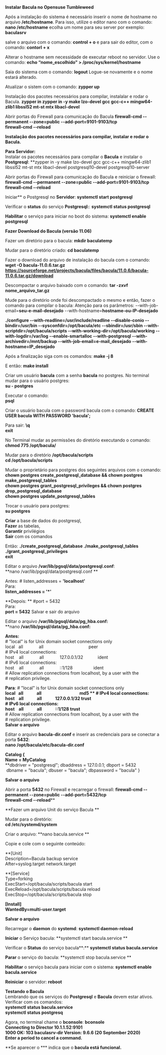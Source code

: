 **Instalar Bacula no Opensuse Tumbleweed**


Após a instalação do sistema é necessário inserir o nome de hostname no arquivo **/etc/hostname**.
Para isso, utilize o editor nano com o comando:
**nano /etc/hostname**
ecolha um nome para seu server por exemplo: **baculasrv**

salve o arquivo com o comando:
**control + o**
e para sair do editor, com o comando:
**contorl + x**

Alterar o hostname sem necessidade de executar reboot no servidor. Use o comando:
**echo “nome_escolhido" > /proc/sys/kernel/hostname**

Saia do sistema com o comando:
**logout**
Logue-se novamente e o nome estará alterado. 



Atualizar o sistem com o comando:
**zypper up**

Instalação dos pacotes necessários para compilar, instalalar e rodar o Bacula.
**zypper in zypper in -y make lzo-devel gcc gcc-c++ mingw64-zlib1 libssl52 mt-st mtx libacl-devel**

Abrir portas do Firewall para comunicação do Bacula
**firewall-cmd --permanent --zone=public --add-port=9101-9103/tcp  
firewall-cmd --reload**



**Instalação dos pacotes necessários para compilar, instalar e rodar o Bacula.**

**Para Servidor:**  
Instalar os pacotes necessários para compilar o **Bacula** e instalar o **Postgresql**:
**zypper in -y make lzo-devel gcc gcc-c++ mingw64-zlib1 libssl52 mt-st mtx libacl-devel postgresql10-devel postgresql10-server

Abrir portas do Firewall para comunicação do Bacula e reiniciar o firewall: 
**firewall-cmd --permanent --zone=public --add-port=9101-9103/tcp  
firewall-cmd --reload**

Iniciar** o Postgresql no **Servidor**:
**systemctl start postgresql**

Verificar o **status** do serviço **Postgresql:**:
**systemctl status postgresql**

**Habilitar** o serviço para iniciar no boot do sistema:
**systemctl enable postgresql**



**Fazer Download do Bacula (versão 11.06)**

Fazer um diretório para o bacula:
**mkdir baculatemp**

Mudar para o diretório criado:
**cd baculatemp**

Fazer o download do arquivo de instalação do bacula com o comando:
**wget -O bacula-11.0.6.tar.gz https://sourceforge.net/projects/bacula/files/bacula/11.0.6/bacula-11.0.6.tar.gz/download**



Descompactar o arquivo baixado com o comando:
**tar -zxvf nome_arquivo_tar.gz**

Mude para o diretório onde foi descompactado o mesmo e então, fazer o comando para compilar o bacula:
Atenção para os parâmetros:
--with-job-email=**seu-e-mail-desejado**
--with-hostname=**hostname-ou-IP-desejado**

**./configure --with-readline=/usr/include/readline --disable-conio --bindir=/usr/bin --sysconfdir=/opt/bacula/etc --sbindir=/usr/sbin --with-scriptdir=/opt/bacula/scripts --with-working-dir=/opt/bacula/working --with-logdir=/var/log --enable-smartalloc --with-postgresql --with-archivedir=/mnt/backup --with-job-email=e-mail_desejado --with-hostname=IP_desejado**

Após a finalização siga com os comandos:
**make -j 8**

E então:
**make install**

Criar um usuário **bacula** com a senha **bacula** no postgres. No terminal mudar para o usuário postgres:  
**su - postgres**  

Executar o comando:  
**psql**

Criar o usuário bacula com o password bacula com o comando:
**CREATE USER bacula WITH PASSWORD 'bacula';**

Para sair:
**\q**  
**exit**

No Terminal mudar as permissões do diretório executando o comando:
**chmod 775 /opt/bacula/**

Mudar para o diretório **/opt/bacula/scripts**  
**cd /opt/bacula/scripts**

Mudar o proprietário para postgres dos seguintes arquivos com o comando:  
**chown postgres create\_postgresql\_database && chown postgres make\_postgresql\_tables**  
**chown postgres grant\_postgresql\_privileges && chown postgres drop\_postgresql\_database**  
**chown postgres update\_postgresql\_tables**

Trocar o usuário para postgres:  
**su postgres**

**Criar** a base de dados do postgresql,  
**Fazer** as tabelas,  
**Garantir** privilégios   
**Sair**
com os comandos

Então:
**./create_postgresql_database
./make_postgresql_tables
./grant_postgresql_privileges  
 exit**

Editar o arquivo **/var/lib/pgsql/data/postgresql.conf**:  
**nano /var/lib/pgsql/data/postgresql.conf **

Antes:  # listen_addresses = **'localhost'**  
Para:  
**listen_addresses = '*'**  
  
**Depois:  **
#port = 5432  
Para:  
**port = 5432**
Salvar e sair do arquivo

Editar o arquivo **/var/lib/pgsql/data/pg_hba.conf:** 
**nano **/var/lib/pgsql/data/pg_hba.conf:**

**Antes:**  
\# "local" is for Unix domain socket connections only  
local   all             all                                     peer  
\# IPv4 local connections:  
host    all             all             127.0.0.1/32            ident  
\# IPv6 local connections:  
host    all             all             ::1/128                 ident  
\# Allow replication connections from localhost, by a user with the  
\# replication privilege.

**Para**: 
\# "local" is for Unix domain socket connections only  
**local   all             all                                     md5  **
\# IPv4 local connections:  
host    all             all             127.0.0.1/32    trust  
\# IPv6 local connections:  
host    all             all             ::1/128             trust**  
\# Allow replication connections from localhost, by a user with the  
\# replication privilege.  
**Salvar o arquivo**

Editar o arquivo **bacula-dir.conf** e inserir as credenciais para se conectar a porta **5432**:  
**nano /opt/bacula/etc/bacula-dir.conf**

**Catalog {  
   Name = MyCatalog**  
   **dbdriver = "postgresql"; dbaddress = 127.0.0.1; dbport = 5432  
    dbname = "bacula"; dbuser = "bacula"; dbpassword = "bacula"
    }  

**Salvar o arquivo**

Abrir a porta **5432** no Firewall e recarregar o firewall:
**firewall-cmd --permanent --zone=public --add-port=5432/tcp  
firewall-cmd --reload****



**Fazer um arquivo Unit do serviço Bacula **     

Mudar para o diretório:  
**cd /etc/systemd/system**

Criar o arquivo:
**nano bacula.service ** 

Copie e cole com o seguinte conteúdo:

**[Unit]  
Description=Bacula backup service  
After=syslog.target network.target  

**[Service]  
Type=forking  
ExecStart=/opt/bacula/scripts/bacula start  
ExecReload=/opt/bacula/scripts/bacula reload  
ExecStop=/opt/bacula/scripts/bacula stop  
   
**[Install]  
WantedBy=multi-user.target**

**Salvar o arquivo**



Recarregar o **daemon** do **systemd**:
**systemctl daemon-reload**  

**Iniciar** o Serviço bacula:
**systemctl start bacula.service **

Verificar o **Status** do serviço bacula**:**
**systemctl status bacula.service**

**Parar** o serviço do bacula:
**systemctl stop bacula.service **

**Habilitar** o serviço bacula para iniciar com o sistema:
**systemctl enable bacula.service**

**Reiniciar** o servidor:
 **reboot**
 
 
 
**Testando o Bacula**  
Lembrando que os serviços do **Postgresql** e **Bacula** devem estar ativos. Verificar com os comandos:  
**systemctl status bacula.service  
systemctl status postgresq**

Agora, no terminal chame o **bconsole**:
**bconsole**  
**Connecting to Director 10.1.1.52:9101**  
**1000 OK: 103 baculasrv-dir Version: 9.6.6 (20 September 2020)**  
**Enter a period to cancel a command.**  

**Se aparecer o *** indica que o **bacula está funcional.**
